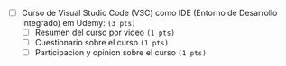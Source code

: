 
* [ ] Curso de Visual Studio Code (VSC) como IDE (Entorno de Desarrollo Integrado) em Udemy: `(3 pts)`  
  * [ ] Resumen del curso por video `(1 pts)`
  * [ ] Cuestionario sobre el curso `(1 pts)`
  * [ ] Participacion y opinion sobre el curso `(1 pts)`